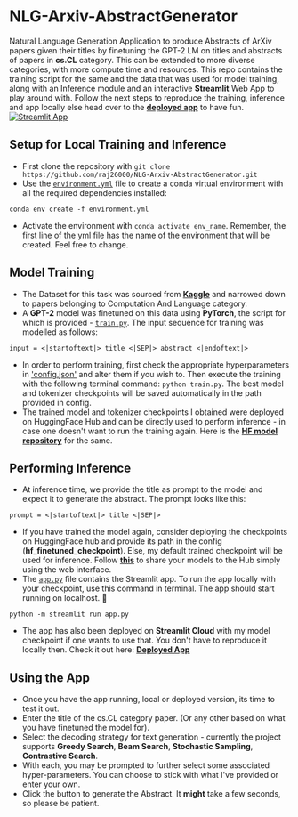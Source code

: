 # NLG-Arxiv-AbstractGenerator
Natural Language Generation Application to produce Abstracts of ArXiv papers given their titles by finetuning the GPT-2 LM on titles and abstracts of papers in **cs.CL** category. This can be extended to more diverse categories, with more compute time and resources. This repo contains the training script for the same and the data that was used for model training, along with an Inference module and an interactive **Streamlit** Web App to play around with. Follow the next steps to reproduce the training, inference and app locally else head over to the [**deployed app**](https://raj26000-nlg-arxiv-abstractgenerator-app-e183zy.streamlit.app/) to have fun. 
[![Streamlit App](https://static.streamlit.io/badges/streamlit_badge_black_white.svg)](https://raj26000-nlg-arxiv-abstractgenerator-app-e183zy.streamlit.app/)

## Setup for Local Training and Inference
- First clone the repository with `git clone https://github.com/raj26000/NLG-Arxiv-AbstractGenerator.git`
- Use the [`environment.yml`](environment.yml) file to create a conda virtual environment with all the required dependencies installed:
```
conda env create -f environment.yml
```
- Activate the environment with `conda activate env_name`. Remember, the first line of the yml file has the name of the environment that will be created. Feel free to change.

## Model Training 
- The Dataset for this task was sourced from [**Kaggle**](https://www.kaggle.com/datasets/Cornell-University/arxiv) and narrowed down to papers belonging to Computation And Language category.
- A **GPT-2** model was finetuned on this data using **PyTorch**, the script for which is provided - [`train.py`](train.py). The input sequence for training was modelled as follows:
```
input = <|startoftext|> title <|SEP|> abstract <|endoftext|>
```
- In order to perform training, first check the appropriate hyperparameters in ['config.json'](config.json) and alter them if you wish to. Then execute the training with the following terminal command: `python train.py`. The best model and tokenizer checkpoints will be saved automatically in the path provided in config.
- The trained model and tokenizer checkpoints I obtained were deployed on HuggingFace Hub and can be directly used to perform inference - in case one doesn't want to run the training again. Here is the [**HF model repository**](https://huggingface.co/raj26000/gpt2-arxiv-cs.CL) for the same. 

## Performing Inference
- At inference time, we provide the title as prompt to the model and expect it to generate the abstract. The prompt looks like this:
```
prompt = <|startoftext|> title <|SEP|>
```
- If you have trained the model again, consider deploying the checkpoints on HuggingFace hub and provide its path in the config (**hf_finetuned_checkpoint**). Else, my default trained checkpoint will be used for inference. Follow [**this**](https://huggingface.co/docs/transformers/model_sharing#upload-with-the-web-interface) to share your models to the Hub simply using the web interface.
- The [`app.py`](app.py) file contains the Streamlit app. To run the app locally with your checkpoint, use this command in terminal. The app should start running on localhost. :rocket:
```
python -m streamlit run app.py
```
- The app has also been deployed on **Streamlit Cloud** with my model checkpoint if one wants to use that. You don't have to reproduce it locally then. Check it out here:
[**Deployed App**](https://raj26000-nlg-arxiv-abstractgenerator-app-e183zy.streamlit.app/)

## Using the App
- Once you have the app running, local or deployed version, its time to test it out.
- Enter the title of the cs.CL category paper. (Or any other based on what you have finetuned the model for).
- Select the decoding strategy for text generation - currently the project supports **Greedy Search**, **Beam Search**, **Stochastic Sampling**, **Contrastive Search**. 
- With each, you may be prompted to further select some associated hyper-parameters. You can choose to stick with what I've provided or enter your own. 
- Click the button to generate the Abstract. It **might** take a few seconds, so please be patient.